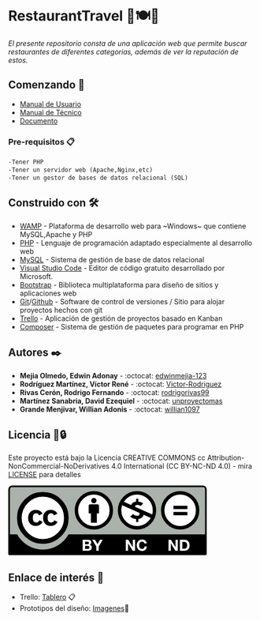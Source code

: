 <!-- repo:https://github.com/edwinmejia-123/Proyecto_Catedra_LIS -->
# RestaurantTravel 🔎🍽🥤

_El presente repositorio consta de una aplicación web que permite buscar restaurantes de diferentes categorias, además de ver la reputación de estos._

## Comenzando 🚀
* [Manual de Usuario]()
* [Manual de Técnico](/DOC/Manual_Tecnico.pdf)
* [Documento](/DOC/Documento_-_Proyecto_LIS_Primera_Fase.pdf)


### Pre-requisitos 📋
```
-Tener PHP
-Tener un servidor web (Apache,Nginx,etc)
-Tener un gestor de bases de datos relacional (SQL)
```
## Construido con 🛠️
* [WAMP](https://www.wampserver.com/en/) - Plataforma de desarrollo web para ~Windows~ que contiene MySQL,Apache y PHP
* [PHP](https://www.php.net/) - Lenguaje de programación adaptado especialmente al desarrollo web
* [MySQL](https://www.mysql.com/) - Sistema de gestión de base de datos relacional
* [Visual Studio Code](https://code.visualstudio.com/) - Editor de código gratuito desarrollado por Microsoft.
* [Bootstrap](https://getbootstrap.com/) - Biblioteca multiplataforma para diseño de sitios y aplicaciones web
* [Git](https://git-scm.com/)/[Github](https://github.com/) - Software de control de versiones / Sitio para alojar proyectos hechos con git
* [Trello](https://trello.com/es) - Aplicación de gestión de proyectos basado en Kanban 
* [Composer](https://getcomposer.org/) - Sistema de gestión de paquetes para programar en PHP

## Autores ✒️

* **Mejia Olmedo, Edwin Adonay** - :octocat: [edwinmejia-123](https://github.com/edwinmejia-123)
* **Rodríguez Martínez, Víctor René** - :octocat: [Victor-Rodriguez](https://github.com/Victor-Rodriguez)
* **Rivas Cerón, Rodrigo Fernando** - :octocat: [rodrigorivas99](https://github.com/rodrigorivas99)
* **Martínez Sanabria, David Ezequiel** - :octocat: [unproyectomas](https://github.com/unproyectomas)
* **Grande Menjivar, Willian Adonis** - :octocat: [willian1097](https://github.com/willian1097) 

## Licencia 📄🔒 

Este proyecto está bajo la Licencia CREATIVE COMMONS cc Attribution-NonCommercial-NoDerivatives 4.0 International (CC BY-NC-ND 4.0) - mira [LICENSE](https://creativecommons.org/licenses/by-nc-nd/4.0/) para detalles

![CC-BY-NC-ND](/img/creative%20common.png)

## Enlace de interés :eyes:
* Trello: [Tablero](https://trello.com/b/mpTht9Nx/lis) 📋
* Prototipos del diseño: [Imagenes](https://app.moqups.com/bRtcGa7uakrnlF85ajNuimN5paDDACk3/view/page/abb00921a)🎨
<!--* Funcionamiento del programa: [Video]()🎥-->
